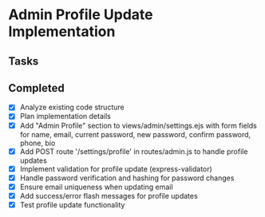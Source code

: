 # Admin Profile Update Implementation

## Tasks

## Completed
- [x] Analyze existing code structure
- [x] Plan implementation details
- [x] Add "Admin Profile" section to views/admin/settings.ejs with form fields for name, email, current password, new password, confirm password, phone, bio
- [x] Add POST route '/settings/profile' in routes/admin.js to handle profile updates
- [x] Implement validation for profile update (express-validator)
- [x] Handle password verification and hashing for password changes
- [x] Ensure email uniqueness when updating email
- [x] Add success/error flash messages for profile updates
- [x] Test profile update functionality
